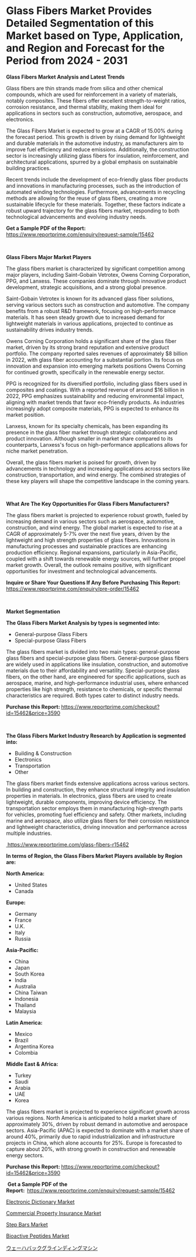 <p><h1>Glass Fibers Market Provides Detailed Segmentation of this Market based on Type, Application, and Region and Forecast for the Period from 2024 - 2031</h1></p><p><strong>Glass Fibers Market Analysis and Latest Trends</strong></p>
<p><p>Glass fibers are thin strands made from silica and other chemical compounds, which are used for reinforcement in a variety of materials, notably composites. These fibers offer excellent strength-to-weight ratios, corrosion resistance, and thermal stability, making them ideal for applications in sectors such as construction, automotive, aerospace, and electronics.</p><p>The Glass Fibers Market is expected to grow at a CAGR of 15.00% during the forecast period. This growth is driven by rising demand for lightweight and durable materials in the automotive industry, as manufacturers aim to improve fuel efficiency and reduce emissions. Additionally, the construction sector is increasingly utilizing glass fibers for insulation, reinforcement, and architectural applications, spurred by a global emphasis on sustainable building practices.</p><p>Recent trends include the development of eco-friendly glass fiber products and innovations in manufacturing processes, such as the introduction of automated winding technologies. Furthermore, advancements in recycling methods are allowing for the reuse of glass fibers, creating a more sustainable lifecycle for these materials. Together, these factors indicate a robust upward trajectory for the glass fibers market, responding to both technological advancements and evolving industry needs.</p></p>
<p><strong>Get a Sample PDF of the Report:&nbsp;</strong> <a href="https://www.reportprime.com/enquiry/request-sample/15462">https://www.reportprime.com/enquiry/request-sample/15462</a></p>
<p>&nbsp;</p>
<p><strong>Glass Fibers Major Market Players</strong></p>
<p><p>The glass fibers market is characterized by significant competition among major players, including Saint-Gobain Vetrotex, Owens Corning Corporation, PPG, and Lanxess. These companies dominate through innovative product development, strategic acquisitions, and a strong global presence.</p><p>Saint-Gobain Vetrotex is known for its advanced glass fiber solutions, serving various sectors such as construction and automotive. The company benefits from a robust R&D framework, focusing on high-performance materials. It has seen steady growth due to increased demand for lightweight materials in various applications, projected to continue as sustainability drives industry trends.</p><p>Owens Corning Corporation holds a significant share of the glass fiber market, driven by its strong brand reputation and extensive product portfolio. The company reported sales revenues of approximately $8 billion in 2022, with glass fiber accounting for a substantial portion. Its focus on innovation and expansion into emerging markets positions Owens Corning for continued growth, specifically in the renewable energy sector.</p><p>PPG is recognized for its diversified portfolio, including glass fibers used in composites and coatings. With a reported revenue of around $16 billion in 2022, PPG emphasizes sustainability and reducing environmental impact, aligning with market trends that favor eco-friendly products. As industries increasingly adopt composite materials, PPG is expected to enhance its market position.</p><p>Lanxess, known for its specialty chemicals, has been expanding its presence in the glass fiber market through strategic collaborations and product innovation. Although smaller in market share compared to its counterparts, Lanxess's focus on high-performance applications allows for niche market penetration.</p><p>Overall, the glass fibers market is poised for growth, driven by advancements in technology and increasing applications across sectors like construction, transportation, and wind energy. The combined strategies of these key players will shape the competitive landscape in the coming years.</p></p>
<p>&nbsp;</p>
<p><strong>What Are The Key Opportunities For Glass Fibers Manufacturers?</strong></p>
<p><p>The glass fibers market is projected to experience robust growth, fueled by increasing demand in various sectors such as aerospace, automotive, construction, and wind energy. The global market is expected to rise at a CAGR of approximately 5-7% over the next five years, driven by the lightweight and high strength properties of glass fibers. Innovations in manufacturing processes and sustainable practices are enhancing production efficiency. Regional expansions, particularly in Asia-Pacific, coupled with a shift towards renewable energy sources, will further propel market growth. Overall, the outlook remains positive, with significant opportunities for investment and technological advancements.</p></p>
<p><strong>Inquire or Share Your Questions If Any Before Purchasing This Report:</strong> <a href="https://www.reportprime.com/enquiry/pre-order/15462">https://www.reportprime.com/enquiry/pre-order/15462</a></p>
<p>&nbsp;</p>
<p><strong>Market Segmentation</strong></p>
<p><strong>The Glass Fibers Market Analysis by types is segmented into:</strong></p>
<p><ul><li>General-purpose Glass Fibers</li><li>Special-purpose Glass Fibers</li></ul></p>
<p><p>The glass fibers market is divided into two main types: general-purpose glass fibers and special-purpose glass fibers. General-purpose glass fibers are widely used in applications like insulation, construction, and automotive materials due to their affordability and versatility. Special-purpose glass fibers, on the other hand, are engineered for specific applications, such as aerospace, marine, and high-performance industrial uses, where enhanced properties like high strength, resistance to chemicals, or specific thermal characteristics are required. Both types cater to distinct industry needs.</p></p>
<p><strong>Purchase this Report:&nbsp;</strong><a href="https://www.reportprime.com/checkout?id=15462&price=3590">https://www.reportprime.com/checkout?id=15462&price=3590</a></p>
<p>&nbsp;</p>
<p><strong>The Glass Fibers Market Industry Research by Application is segmented into:</strong></p>
<p><ul><li>Building & Construction</li><li>Electronics</li><li>Transportation</li><li>Other</li></ul></p>
<p><p>The glass fibers market finds extensive applications across various sectors. In building and construction, they enhance structural integrity and insulation properties in materials. In electronics, glass fibers are used to create lightweight, durable components, improving device efficiency. The transportation sector employs them in manufacturing high-strength parts for vehicles, promoting fuel efficiency and safety. Other markets, including marine and aerospace, also utilize glass fibers for their corrosion resistance and lightweight characteristics, driving innovation and performance across multiple industries.</p></p>
<p><a href="https://www.reportprime.com/glass-fibers-r15462">&nbsp;https://www.reportprime.com/glass-fibers-r15462</a></p>
<p><strong>In terms of Region, the Glass Fibers Market Players available by Region are:</strong></p>
<p>
    <p> <strong> North America: </strong>
        <ul>
            <li>United States</li>
            <li>Canada</li>
        </ul>
        </p> 
    <p> <strong> Europe: </strong>
        <ul>
            <li>Germany</li>
            <li>France</li>
            <li>U.K.</li>
            <li>Italy</li>
            <li>Russia</li>
        </ul>
        </p> 
    <p> <strong> Asia-Pacific: </strong>
        <ul>
            <li>China</li>
            <li>Japan</li>
            <li>South Korea</li>
            <li>India</li>
            <li>Australia</li>
            <li>China Taiwan</li>
            <li>Indonesia</li>
            <li>Thailand</li>
            <li>Malaysia</li>
        </ul>
        </p> 
    <p> <strong> Latin America: </strong>
        <ul>
            <li>Mexico</li>
            <li>Brazil</li>
            <li>Argentina Korea</li>
            <li>Colombia</li>
        </ul>
        </p> 
    <p> <strong> Middle East & Africa: </strong>
        <ul>
            <li>Turkey</li>
            <li>Saudi</li>
            <li>Arabia</li>
            <li>UAE</li>
            <li>Korea</li>
        </ul>
    </p>
    </p>
<p><p>The glass fibers market is projected to experience significant growth across various regions. North America is anticipated to hold a market share of approximately 30%, driven by robust demand in automotive and aerospace sectors. Asia-Pacific (APAC) is expected to dominate with a market share of around 40%, primarily due to rapid industrialization and infrastructure projects in China, which alone accounts for 25%. Europe is forecasted to capture about 20%, with strong growth in construction and renewable energy sectors.</p></p>
<p><strong>Purchase this Report: </strong><a href="https://www.reportprime.com/checkout?id=15462&price=3590">https://www.reportprime.com/checkout?id=15462&price=3590</a></p>
<p>&nbsp;<strong>Get a Sample PDF of the Report:&nbsp;&nbsp;</strong><a href="https://www.reportprime.com/enquiry/request-sample/15462">https://www.reportprime.com/enquiry/request-sample/15462</a></p>
<p><strong></strong></p>
<p><p><a href="https://medium.com/@albertohickle/the-global-market-overview-of-the-electronic-dictionary-market-provides-a-unique-perspective-on-bf69dd0da22c?postPublishedType=initial">Electronic Dictionary Market</a></p><p><a href="https://www.linkedin.com/pulse/future-ready-strategic-insights-global-commercial-property-insurance-gqayf?trackingId=Mp9s6N4cQ3eBh2aQ4FbiDg%3D%3D">Commercial Property Insurance Market</a></p><p><a href="https://issuu.com/reportprime-2/docs/step-bars-market-size-2030.pptx_8ccddc91f13179">Step Bars Market</a></p><p><a href="https://medium.com/@dan.murray5879/the-bioactive-peptides-market-is-experiencing-higher-than-anticipated-demand-compared-to-9bc375637f2b">Bioactive Peptides Market</a></p><p><a href="https://medium.com/@zionmetz1960/wafer-back-grinding-machine-market-%E3%81%AE%E3%82%B0%E3%83%AD%E3%83%BC%E3%83%90%E3%83%AB%E5%B8%82%E5%A0%B4%E6%A6%82%E8%A6%81%E3%81%AF-%E4%B8%96%E7%95%8C%E3%81%8A%E3%82%88%E3%81%B3%E4%B8%BB%E8%A6%81%E5%B8%82%E5%A0%B4%E3%81%AB%E3%81%8A%E3%81%91%E3%82%8B%E6%A5%AD%E7%95%8C%E3%81%AB%E5%BD%B1%E9%9F%BF%E3%82%92%E4%B8%8E%E3%81%88%E3%82%8B%E4%B8%BB%E8%A6%81%E3%81%AA%E3%83%88%E3%83%AC%E3%83%B3%E3%83%89%E3%81%AB%E3%81%A4%E3%81%84%E3%81%A6-%E7%8B%AC%E8%87%AA%E3%81%AE%E8%A6%96%E7%82%B9%E3%82%92%E6%8F%90%E4%BE%9B%E3%81%97%E3%81%BE%E3%81%99-fb197be9a80e">ウェーハバックグラインディングマシン</a></p></p>